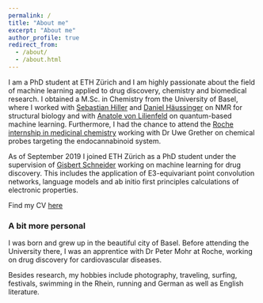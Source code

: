 ```yaml
---
permalink: /
title: "About me"
excerpt: "About me"
author_profile: true
redirect_from: 
  - /about/
  - /about.html
---
```


I am a PhD student at ETH Zürich and I am highly passionate about the field of machine learning applied to drug discovery, chemistry and biomedical research. I obtained a M.Sc. in Chemistry from the University of Basel, where I worked with [Sebastian Hiller](https://www.biozentrum.unibas.ch/research/researchgroups/overview/unit/hiller/research-group-prof-sebastian-hiller/) and [Daniel Häussinger](https://haeussinger.chemie.unibas.ch/en/home/) on NMR for structural biology and with [Anatole von Lilienfeld](https://www.chemie1.unibas.ch/~anatole/index.html) on quantum-based machine learning. Furthermore, I had the chance to attend the [Roche internship in medicinal chemistry](https://www.roche.com/careers/our-locations/europe/switzerland/ch-your-job/students_and_graduates/ch_internships/rich_program.htm) working with Dr Uwe Grether on chemical probes targeting the endocannabinoid system. 

As of September 2019 I joined ETH Zürich as a PhD student under the supervision of [Gisbert Schneider](https://cadd.ethz.ch/people/gisbert_Schneider.html) working on machine learning for drug discovery. This includes the application of E3-equivariant point convolution networks, language models and ab initio first principles calculations of electronic properties. 

Find my CV [here](https://kennetyh.github.io/files/CV_Kenneth.pdf) 

### A bit more personal

I was born and grew up in the beautiful city of Basel. Before attending the University there, I was an apprentice with Dr Peter Mohr at Roche, working on drug discovery for cardiovascular diseases. 

Besides research, my hobbies include photography, traveling, surfing, festivals, swimming in the Rhein, running and German as well as English literature.
